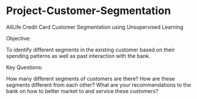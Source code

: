 # Project-Customer-Segmentation
AllLife Credit Card Customer Segmentation using Unsupervised Learning

Objective:

To identify different segments in the existing customer based on their spending patterns as well as past interaction with the bank.

Key Questions:

How many different segments of customers are there?
How are these segments different from each other?
What are your recommendations to the bank on how to better market to and service these customers?
